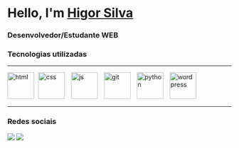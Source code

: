 # Hello, I'm [Higor Silva](https://www.linkedin.com/in/higorsilva97)
<h3> Desenvolvedor/Estudante WEB </h3>
<h3> Tecnologias utilizadas </h3>
<hr>
<div>
  <img src="https://cdn.jsdelivr.net/gh/devicons/devicon/icons/html5/html5-original.svg" alt="html" width="60"/>  
  <img src="https://cdn.jsdelivr.net/gh/devicons/devicon/icons/css3/css3-original.svg" alt="css" width="60" hspace="5"/>
  <img src="https://cdn.jsdelivr.net/gh/devicons/devicon/icons/javascript/javascript-original.svg" alt="js" width="60" hspace="5"/>
  <img src="https://cdn.jsdelivr.net/gh/devicons/devicon/icons/git/git-original.svg"  alt="git" width="60" hspace="5"/>
  <img src="https://cdn.jsdelivr.net/gh/devicons/devicon/icons/python/python-original.svg" alt="python" width="60" hspace="5"/>
  <img src="https://cdn.jsdelivr.net/gh/devicons/devicon/icons/wordpress/wordpress-original.svg" alt="wordpress" width="60" hspace="5"/>         
</div>
<hr>
<h3> Redes sociais </h3>
<div>
  <a href="https://www.linkedin.com/in/higorsilva97/"><img src="https://img.shields.io/badge/LinkedIn-0077B5?style=for-the-badge&logo=linkedin&logoColor=white" /></a>
  <a href="mailto:higorsilva97@gmail.com"><img src="https://img.shields.io/badge/Gmail-D14836?style=for-the-badge&logo=gmail&logoColor=white" /> </a>
</div>

